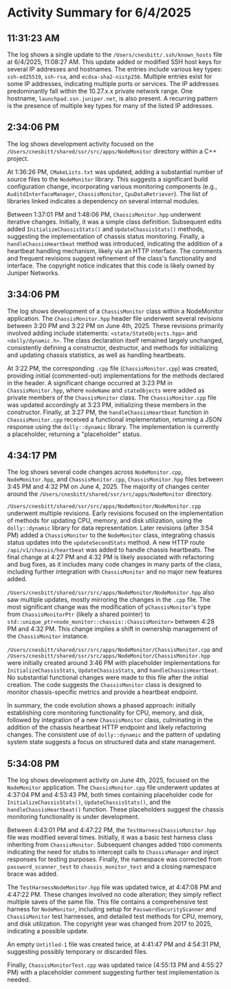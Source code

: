 # Activity Summary for 6/4/2025

## 11:31:23 AM
The log shows a single update to the `/Users/cnesbitt/.ssh/known_hosts` file at 6/4/2025, 11:08:27 AM.  This update added or modified SSH host keys for several IP addresses and hostnames.  The entries include various key types: `ssh-ed25519`, `ssh-rsa`, and `ecdsa-sha2-nistp256`.  Multiple entries exist for some IP addresses, indicating multiple ports or services.  The IP addresses predominantly fall within the 10.27.x.x private network range.  One hostname, `launchpad.ssn.juniper.net`, is also present.  A recurring pattern is the presence of multiple key types for many of the listed IP addresses.


## 2:34:06 PM
The log shows development activity focused on the `/Users/cnesbitt/shared/ssr/src/apps/NodeMonitor` directory within a C++ project.

At 1:36:26 PM,  `CMakeLists.txt` was updated, adding a substantial number of source files to the `NodeMonitor` library.  This suggests a significant build configuration change, incorporating various monitoring components (e.g., `AuditdInterfaceManager`, `ChassisMonitor`, `CpuDataRetriever`). The list of libraries linked indicates a dependency on several internal modules.

Between 1:37:01 PM and 1:48:06 PM,  `ChassisMonitor.hpp` underwent iterative changes. Initially, it was a simple class definition.  Subsequent edits added `InitializeChassisStats()` and `UpdateChassisStats()` methods, suggesting the implementation of chassis status monitoring.  Finally, a `handleChassisHeartbeat` method was introduced, indicating the addition of a heartbeat handling mechanism, likely via an HTTP interface.  The comments and frequent revisions suggest refinement of the class's functionality and interface.  The copyright notice indicates that this code is likely owned by Juniper Networks.


## 3:34:06 PM
The log shows development of a `ChassisMonitor` class within a NodeMonitor application.  The `ChassisMonitor.hpp` header file underwent several revisions between 3:20 PM and 3:22 PM on June 4th, 2025.  These revisions primarily involved adding include statements: `<state/StateObjects.hpp>` and `<dolly/dynamic.h>`.  The class declaration itself remained largely unchanged, consistently defining a constructor, destructor, and methods for initializing and updating chassis statistics, as well as handling heartbeats.

At 3:22 PM, the corresponding `.cpp` file (`ChassisMonitor.cpp`) was created, providing initial (commented-out) implementations for the methods declared in the header.  A significant change occurred at 3:23 PM in  `ChassisMonitor.hpp`, where  `nodeName` and `stateObjects` were added as private members of the `ChassisMonitor` class.  The `ChassisMonitor.cpp` file was updated accordingly at 3:23 PM, initializing these members in the constructor.  Finally, at 3:27 PM, the `handleChassisHeartbeat` function in `ChassisMonitor.cpp` received a functional implementation, returning a JSON response using the `dolly::dynamic` library.  The implementation is currently a placeholder, returning a "placeholder" status.


## 4:34:17 PM
The log shows several code changes across `NodeMonitor.cpp`, `NodeMonitor.hpp`, and `ChassisMonitor.cpp`, `ChassisMonitor.hpp` files between 3:45 PM and 4:32 PM on June 4, 2025.  The majority of changes center around the `/Users/cnesbitt/shared/ssr/src/apps/NodeMonitor` directory.


`/Users/cnesbitt/shared/ssr/src/apps/NodeMonitor/NodeMonitor.cpp` underwent multiple revisions.  Early revisions focused on the implementation of methods for updating CPU, memory, and disk utilization, using the `dolly::dynamic` library for data representation.  Later revisions (after 3:54 PM) added a `ChassisMonitor`  to the `NodeMonitor` class, integrating chassis status updates into the `updateSecondStats` method.  A new HTTP route `/api/v1/chassis/heartbeat` was added to handle chassis heartbeats. The final change at 4:27 PM and 4:32 PM  is likely associated with refactoring and bug fixes, as it includes many code changes in many parts of the class, including further integration with `ChassisMonitor` and no major new features added.

`/Users/cnesbitt/shared/ssr/src/apps/NodeMonitor/NodeMonitor.hpp` also saw multiple updates, mostly mirroring the changes in the `.cpp` file. The most significant change was the modification of `pChassisMonitor`'s type from `ChassisMonitorPtr` (likely a shared pointer) to `std::unique_ptr<node_monitor::chassis::ChassisMonitor>` between 4:28 PM and 4:32 PM. This change implies a shift in ownership management of the `ChassisMonitor` instance.


`/Users/cnesbitt/shared/ssr/src/apps/NodeMonitor/ChassisMonitor.cpp` and `/Users/cnesbitt/shared/ssr/src/apps/NodeMonitor/ChassisMonitor.hpp`  were initially created around 3:46 PM with placeholder implementations for `InitializeChassisStats`, `UpdateChassisStats`, and `handleChassisHeartbeat`.  No substantial functional changes were made to this file after the initial creation.  The code suggests the `ChassisMonitor` class is designed to monitor chassis-specific metrics and provide a heartbeat endpoint.


In summary, the code evolution shows a phased approach: initially establishing core monitoring functionality for CPU, memory, and disk, followed by integration of a new `ChassisMonitor` class, culminating in the addition of the chassis heartbeat HTTP endpoint and likely refactoring changes. The consistent use of `dolly::dynamic` and the pattern of updating system state suggests a focus on structured data and state management.


## 5:34:08 PM
The log shows development activity on June 4th, 2025, focused on the `NodeMonitor` application.  The `ChassisMonitor.cpp` file underwent updates at 4:37:04 PM and 4:53:43 PM,  both times containing placeholder code for `InitializeChassisStats()`, `UpdateChassisStats()`, and the `handleChassisHeartbeat()` function.  These placeholders suggest the chassis monitoring functionality is under development.

Between 4:43:01 PM and 4:47:22 PM,  the `TestHarnessChassisMonitor.hpp` file was modified several times. Initially, it was a basic test harness class inheriting from `ChassisMonitor`.  Subsequent changes added  `TODO` comments indicating the need for stubs to intercept calls to `ChassisManager` and inject responses for testing purposes.  Finally, the namespace was corrected from `password_scanner_test` to `chassis_monitor_test` and a closing namespace brace was added.

The `TestHarnessNodeMonitor.hpp` file was updated twice, at 4:47:08 PM and 4:47:22 PM. These changes involved no code alteration; they simply reflect multiple saves of the same file.  This file contains a comprehensive test harness for `NodeMonitor`, including setup for `PasswordSecurityScanner` and `ChassisMonitor` test harnesses, and detailed test methods for CPU, memory, and disk utilization.  The copyright year was changed from 2017 to 2025, indicating a possible update.

An empty `Untitled-1` file was created twice, at 4:41:47 PM and 4:54:31 PM, suggesting possibly temporary or discarded files.

Finally, `ChassisMonitorTest.cpp` was updated twice (4:55:13 PM and 4:55:27 PM) with a placeholder comment suggesting further test implementation is needed.
